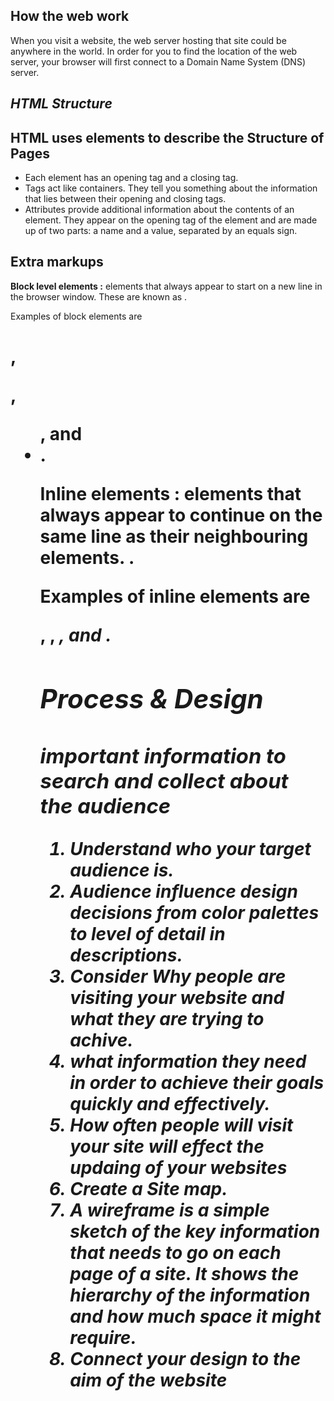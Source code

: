 ## How the web work
When you visit a website, the web server hosting that site could be anywhere in the world. In order for you to find the location of the web server, your browser will first connect to a Domain Name System (DNS) server.

## ***HTML Structure***
## HTML uses elements to describe the Structure of Pages
- Each element has an opening tag and a closing tag.
- Tags act like containers. They tell you something about the information that lies between their opening and closing tags.
- Attributes provide additional information about the contents of an element. They appear on the opening tag of the element and are made up of two parts: a name and a value, separated by an equals sign.


## **Extra markups**
**Block level elements :** elements that always appear to start on a new line in the browser window. These are known as . 

Examples of block elements are
 <h1>, <p>, <ul>, and <li>.




**Inline elements :** elements that always appear to continue on the same line as their neighbouring elements.  . 


Examples of inline elements are 

<a>, <b>, <em>, and <img>.

## **Process & Design**
### ***important information to search and collect about the audience***
1. Understand who your target audience is.
2. Audience influence design decisions from color palettes to level of detail in descriptions.
3. Consider Why people are visiting your website and what they are trying to achive. 
4. what information they need in order to achieve their goals quickly and effectively.
5. How often people will visit your site will effect the updaing of your websites
6. Create a Site map. 
7. A wireframe is a simple sketch of the key information that needs to go on each page of a site. It shows the hierarchy of the information and how much space it might require.
8. Connect your design to the aim of the website
